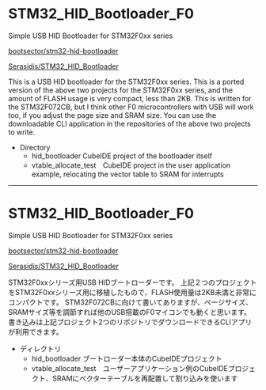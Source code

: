 # STM32_HID_Bootloader_F0
Simple USB HID Bootloader for STM32F0xx series

[bootsector/stm32-hid-bootloader](https://github.com/bootsector/stm32-hid-bootloader) 

[Serasidis/STM32_HID_Bootloader](https://github.com/Serasidis/STM32_HID_Bootloader) 


This is a USB HID bootloader for the STM32F0xx series.
This is a ported version of the above two projects for the STM32F0xx series, and the amount of FLASH usage is very compact, less than 2KB.
This is written for the STM32F072CB, but I think other F0 microcontrollers with USB will work too, if you adjust the page size and SRAM size.
You can use the downloadable CLI application in the repositories of the above two projects to write.

- Directory
   - hid_bootloader CubeIDE project of the bootloader itself
   - vtable_allocate_test　CubeIDE project in the user application example, relocating the vector table to SRAM for interrupts
   
---

# STM32_HID_Bootloader_F0
Simple USB HID Bootloader for STM32F0xx series

[bootsector/stm32-hid-bootloader](https://github.com/bootsector/stm32-hid-bootloader) 

[Serasidis/STM32_HID_Bootloader](https://github.com/Serasidis/STM32_HID_Bootloader) 


STM32F0xxシリーズ用USB HIDブートローダーです。
上記２つのプロジェクトをSTM32F0xxシリーズ用に移植したもので、FLASH使用量は2KB未満と非常にコンパクトです。
STM32F072CBに向けて書いてありますが、ページサイズ、SRAMサイズ等を調節すれば他のUSB搭載のF0マイコンでも動くと思います。
書き込みは上記プロジェクト2つのリポジトリでダウンロードできるCLIアプリが利用できます。

- ディレクトリ
   - hid_bootloader ブートローダー本体のCubeIDEプロジェクト
   - vtable_allocate_test　ユーザーアプリケーション例のCubeIDEプロジェクト、SRAMにベクターテーブルを再配置して割り込みを使います
